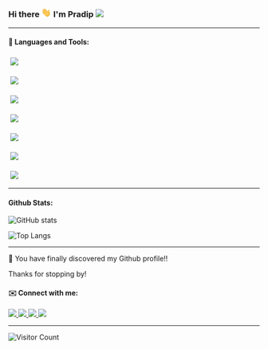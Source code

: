### Hi there <img src="https://raw.githubusercontent.com/ABSphreak/ABSphreak/master/gifs/Hi.gif" width="20px">  I'm Pradip <img src="https://camo.githubusercontent.com/bcc01694206cee74fe006c2785e364743fac42042daedb40dfe13fc9f1f19a5f/68747470733a2f2f706978616e3139382e6769746875622e696f2f696d616765732f446576656c6f7065722e676966"  width="50px"/>

<hr>

#### 🧰 Languages and Tools:
<p align="left">
    <img src="https://skillicons.dev/icons?i=react,nextjs,javascript,typescript&theme=light" height="30" style="vertical-align:top; margin:4px"/>
</p>
<p align="left">
    <img src="https://skillicons.dev/icons?i=figma&theme=light" height="30" style="vertical-align:top; margin:4px"/>
</p>
<p align="left">
    <img src="https://skillicons.dev/icons?i=webpack,vite&theme=light" height="30" style="vertical-align:top; margin:4px"/>
</p>
<p align="left">
    <img src="https://skillicons.dev/icons?i=nodejs,angular,django&theme=light" height="30" style="vertical-align:top; margin:4px"/>
</p>
<p align="left">
    <img src="https://skillicons.dev/icons?i=mysql&theme=light" height="30" style="vertical-align:top; margin:4px"/>
</p>
<p align="left">
  <img src="https://skillicons.dev/icons?i=aws&theme=light" height="30" style="vertical-align:top; margin:4px"/>
</P>
<p align="left">
  <img src="https://skillicons.dev/icons?i=vscode,jupyter-notebook&theme=light" height="30" style="vertical-align:top; margin:4px"/>
</P>
<hr>

#### Github Stats:
![GitHub stats](https://github-readme-stats.vercel.app/api?username=Bhusnar5044&show_icons=true&theme=tokyonight)

![Top Langs](https://github-readme-stats.vercel.app/api/top-langs/?username=Bhusnar5044&theme=tokyonight)

<hr>

🔭 You have finally discovered my Github profile!!

Thanks for stopping by!

#### ✉️ Connect with me:
<p align="left">
 <a href="https://www.linkedin.com/in/pradip-bhusnar/" target="_blank" rel="noopener noreferrer">     
  <img height="30" src="https://img.shields.io/badge/linkedin-blue.svg?&style=for-the-badge&logo=linkedin&logoColor=white" />
 </a>
 <a href="mailto:bhusnarpradip@gmail.com"> 
  <img height="30" src="https://img.shields.io/badge/gmail-red.svg?&style=for-the-badge&logo=gmail&logoColor=white" />
 </a>
 <a href="https://twitter.com/Pradip5044"> 
  <img height="30" src="https://img.shields.io/badge/twitter-blue.svg?&style=for-the-badge&logo=twitter&logoColor=white" />
 </a>
  <a href="https://www.instagram.com/pradip.bhusnar/"> 
   <img height="30" src="https://img.shields.io/badge/instagram-brown.svg?&style=for-the-badge&logo=instagram&logoColor=white" />
 </a>
</p>

<hr>

![Visitor Count](https://profile-counter.glitch.me/Bhusnar5044/count.svg)

<!-- **Bhusnar5044/Bhusnar5044** is a ✨ _special_ ✨ repository because its `README.md` (this file) appears on your GitHub profile.

Here are some ideas to get you started:

- 🔭 I’m currently working on ...
- 🌱 I’m currently learning ...
- 👯 I’m looking to collaborate on ...
- 🤔 I’m looking for help with ...
- 💬 Ask me about ...
- 📫 How to reach me: ...
- 😄 Pronouns: ...
- ⚡ Fun fact: ... -->

